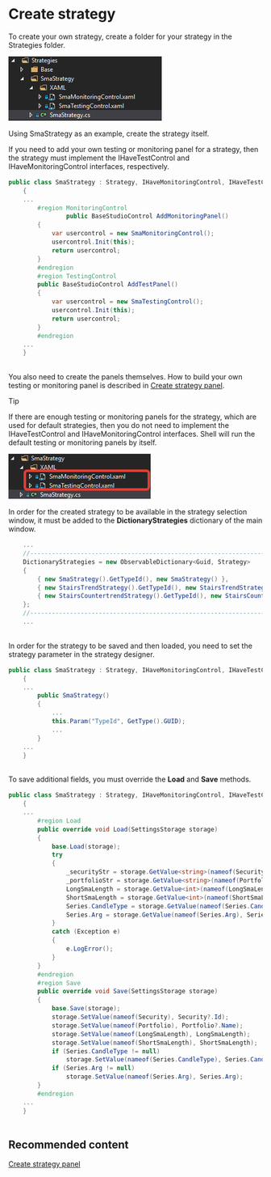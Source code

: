 # Create strategy

To create your own strategy, create a folder for your strategy in the Strategies folder.

![Shell custom strategy 00](../../images/shell_custom_strategy_00.png)

Using SmaStrategy as an example, create the strategy itself.

If you need to add your own testing or monitoring panel for a strategy, then the strategy must implement the IHaveTestControl and IHaveMonitoringControl interfaces, respectively.

```cs
public class SmaStrategy : Strategy, IHaveMonitoringControl, IHaveTestControl
	{
	...
		#region MonitoringControl
				public BaseStudioControl AddMonitoringPanel()
		{
			var usercontrol = new SmaMonitoringControl();
			usercontrol.Init(this);
			return usercontrol;
		}
		#endregion
		#region TestingControl
		public BaseStudioControl AddTestPanel()
		{
			var usercontrol = new SmaTestingControl();
			usercontrol.Init(this);
			return usercontrol;
		}
		#endregion
	...	
	}
		
```

You also need to create the panels themselves. How to build your own testing or monitoring panel is described in [Create strategy panel](create_strategy_panel.md).

> [!TIP]
> If there are enough testing or monitoring panels for the strategy, which are used for default strategies, then you do not need to implement the IHaveTestControl and IHaveMonitoringControl interfaces. Shell will run the default testing or monitoring panels by itself. 

![Shell custom strategy 01](../../images/shell_custom_strategy_01.png)

In order for the created strategy to be available in the strategy selection window, it must be added to the **DictionaryStrategies** dictionary of the main window. 

```cs
	...
	//---------------------------------------------------------------------
	DictionaryStrategies = new ObservableDictionary<Guid, Strategy>
	{
		{ new SmaStrategy().GetTypeId(), new SmaStrategy() },
		{ new StairsTrendStrategy().GetTypeId(), new StairsTrendStrategy() },
		{ new StairsCountertrendStrategy().GetTypeId(), new StairsCountertrendStrategy() }
	};
	//---------------------------------------------------------------------
	...	
		
```

In order for the strategy to be saved and then loaded, you need to set the strategy parameter in the strategy designer.

```cs
public class SmaStrategy : Strategy, IHaveMonitoringControl, IHaveTestControl
	{
	...
		public SmaStrategy()
		{
			...
			this.Param("TypeId", GetType().GUID);
			...
		}
	...	
	}
		
```

To save additional fields, you must override the **Load** and **Save** methods.

```cs
public class SmaStrategy : Strategy, IHaveMonitoringControl, IHaveTestControl
	{
	...
		#region Load
		public override void Load(SettingsStorage storage)
		{
			base.Load(storage);
			try
			{
				_securityStr = storage.GetValue<string>(nameof(Security));
				_portfolioStr = storage.GetValue<string>(nameof(Portfolio));
				LongSmaLength = storage.GetValue<int>(nameof(LongSmaLength));
				ShortSmaLength = storage.GetValue<int>(nameof(ShortSmaLength));
				Series.CandleType = storage.GetValue(nameof(Series.CandleType), Series.CandleType);
				Series.Arg = storage.GetValue(nameof(Series.Arg), Series.Arg);
			}
			catch (Exception e)
			{
				e.LogError();
			}
		}
		#endregion
		#region Save
		public override void Save(SettingsStorage storage)
		{
			base.Save(storage);
			storage.SetValue(nameof(Security), Security?.Id);
			storage.SetValue(nameof(Portfolio), Portfolio?.Name);
			storage.SetValue(nameof(LongSmaLength), LongSmaLength);
			storage.SetValue(nameof(ShortSmaLength), ShortSmaLength);
			if (Series.CandleType != null)
				storage.SetValue(nameof(Series.CandleType), Series.CandleType.GetTypeName(false));
			if (Series.Arg != null)
				storage.SetValue(nameof(Series.Arg), Series.Arg);
		}
		#endregion
	...	
	}
		
```

## Recommended content

[Create strategy panel](create_strategy_panel.md)
